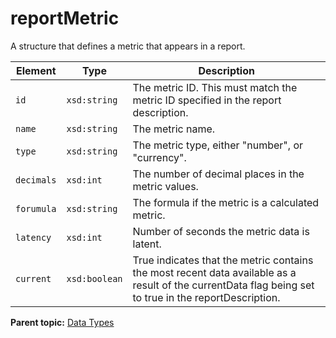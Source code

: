 # reportMetric

A structure that defines a metric that appears in a report.

|Element|Type|Description|
|-------|----|-----------|
|`id` |`xsd:string` | The metric ID. This must match the metric ID specified in the report description. |
|`name` |`xsd:string` | The metric name. |
|`type` |`xsd:string` | The metric type, either "number", or "currency". |
|`decimals` |`xsd:int` | The number of decimal places in the metric values. |
|`forumula` |`xsd:string` | The formula if the metric is a calculated metric. |
|`latency` |`xsd:int` | Number of seconds the metric data is latent. |
|`current` |`xsd:boolean` | True indicates that the metric contains the most recent data available as a result of the currentData flag being set to true in the reportDescription. |

**Parent topic:** [Data Types](../data_types/datatypes.md)


